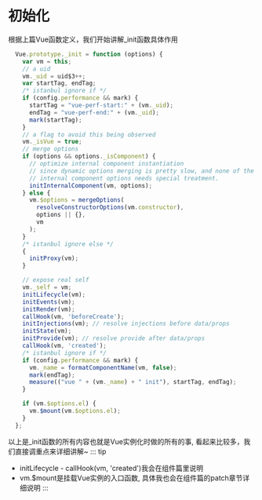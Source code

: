 <wx/>

# 初始化
根据上篇Vue函数定义，我们开始讲解_init函数具体作用
```js
  Vue.prototype._init = function (options) {
    var vm = this;
    // a uid
    vm._uid = uid$3++;
    var startTag, endTag;
    /* istanbul ignore if */
    if (config.performance && mark) {
      startTag = "vue-perf-start:" + (vm._uid);
      endTag = "vue-perf-end:" + (vm._uid);
      mark(startTag);
    }
    // a flag to avoid this being observed
    vm._isVue = true;
    // merge options
    if (options && options._isComponent) {
      // optimize internal component instantiation
      // since dynamic options merging is pretty slow, and none of the
      // internal component options needs special treatment.
      initInternalComponent(vm, options);
    } else {
      vm.$options = mergeOptions(
        resolveConstructorOptions(vm.constructor),
        options || {},
        vm
      );
    }
    /* istanbul ignore else */
    {
      initProxy(vm);
    }

    // expose real self
    vm._self = vm;
    initLifecycle(vm);
    initEvents(vm);
    initRender(vm);
    callHook(vm, 'beforeCreate');
    initInjections(vm); // resolve injections before data/props
    initState(vm);
    initProvide(vm); // resolve provide after data/props
    callHook(vm, 'created');
    /* istanbul ignore if */
    if (config.performance && mark) {
      vm._name = formatComponentName(vm, false);
      mark(endTag);
      measure(("vue " + (vm._name) + " init"), startTag, endTag);
    }

    if (vm.$options.el) {
      vm.$mount(vm.$options.el);
    }
  };
```
以上是_init函数的所有内容也就是Vue实例化时做的所有的事, 看起来比较多，我们直接调重点来详细讲解~
::: tip
  - <font-bold>initLifecycle - callHook(vm, 'created')</font-bold>我会在组件篇里说明
  - <font-bold>vm.$mount是挂载Vue实例的入口函数</font-bold>, 具体我也会在组件篇的patch章节详细说明
:::